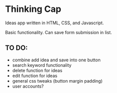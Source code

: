 # Thinking Cap

Ideas app written in HTML, CSS, and Javascript.

Basic functionality. Can save form submission in list. 

## TO DO:

- combine add idea and save into one button
- search keyword functionality
- delete function for ideas
- edit function for ideas
- general css tweaks (button margin padding)
- user accounts?
